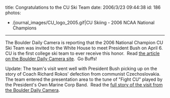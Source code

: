 title: Congratulations to the CU Ski Team
date: 2006/3/23 09:44:38
id: 186
photos:
- /journal_images/CU_logo_2005.gif|CU Skiing - 2006 NCAA National Champions
---
The Boulder Daily Camera is reporting that the 2006 National Champion CU Ski Team was invited to the White House to meet President Bush on April 6.  CU is the first college ski team to ever receive this honor.  Read [the article on the Boulder Daily Camera site](http://www.dailycamera.com/bdc/cu_skiing/article/0,1713,BDC_2456_4564076,00.html).  Go Buffs!

Update: The team's visit went well with President Bush picking up on the story of Coach Richard Rokos' defection from communist Czechoslovakia.  The team entered the presentation area to the tune of "Fight CU" played by the President's Own Marine Corp Band.  Read the [full story of the visit from the Boulder Daily Camera](http://www.dailycamera.com/bdc/cu_skiing/article/0,1713,BDC_2456_4603307,00.html).